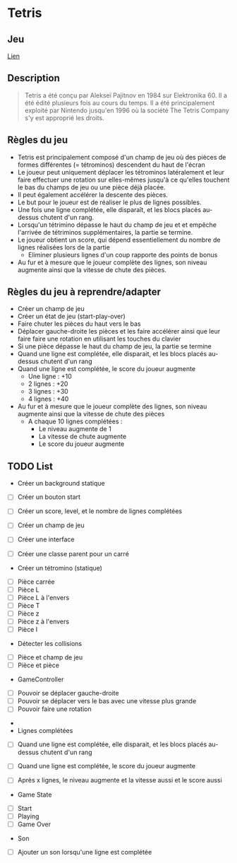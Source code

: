 # Tetris

## Jeu

[Lien](https://hepl-mmi-2021-2022.github.io/projet-mmi-juin-emmanuelle-vo/)

## Description

> Tetris a été conçu par Alekseï Pajitnov en 1984 sur Elektronika 60.
Il a été édité plusieurs fois au cours du temps.
Il a été principalement exploité par Nintendo jusqu'en 1996 où la société The Tetris Company s'y est approprié les droits.

## Règles du jeu

- Tetris est principalement composé d'un champ de jeu où des pièces de formes différentes (= tétrominos) descendent du haut de l'écran
- Le joueur peut uniquement déplacer les tétrominos latéralement et leur faire effectuer une rotation sur elles-mêmes jusqu'à ce qu'elles touchent le bas du champs de jeu ou une pièce déjà placée.
- Il peut également accélérer la descente des pièces.
- Le but pour le joueur est de réaliser le plus de lignes possibles.
- Une fois une ligne complétée, elle disparaît, et les blocs placés au-dessus chutent d'un rang.
- Lorsqu'un tétrimino dépasse le haut du champ de jeu et et empêche l'arrivée de tétriminos supplémentaires, la partie se termine.
- Le joueur obtient un score, qui dépend essentiellement du nombre de lignes réalisées lors de la partie
  - Eliminer plusieurs lignes d'un coup rapporte des points de bonus
- Au fur et à mesure que le joueur complète des lignes, son niveau augmente ainsi que la vitesse de chute des pièces.

## Règles du jeu à reprendre/adapter

- Créer un champ de jeu
- Créer un état de jeu (start-play-over)
- Faire chuter les pièces du haut vers le bas
- Déplacer gauche-droite les pièces et les faire accélérer ainsi que leur faire faire une rotation en utilisant les touches du clavier
- Si une pièce dépasse le haut du champ de jeu, la partie se termine
- Quand une ligne est complétée, elle disparait, et les blocs placés au-dessus chutent d'un rang
- Quand une ligne est complétée, le score du joueur augmente
    - Une ligne : +10
    - 2 lignes : +20
    - 3 lignes : +30
    - 4 lignes : +40
- Au fur et à mesure que le joueur complète des lignes, son niveau augmente ainsi que la vitesse de chute des pièces
  - A chaque 10 lignes complétées :
    - Le niveau augmente de 1
    - La vitesse de chute augmente
    - Le score du joueur augmente

## TODO List

- Créer un background statique
- [ ] Créer un bouton start
- [ ] Créer un score, level, et le nombre de lignes complétées
- [ ] Créer un champ de jeu

- [ ] Créer une interface 
- [ ] Créer une classe parent pour un carré

- Créer un tétromino (statique)
- [ ] Pièce carrée
- [ ] Pièce L
- [ ] Pièce L à l'envers
- [ ] Pièce T
- [ ] Pièce z
- [ ] Pièce z à l'envers
- [ ] Pièce I

- Détecter les collisions
- [ ] Pièce et champ de jeu
- [ ] Pièce et pièce

- GameController
- [ ] Pouvoir se déplacer gauche-droite
- [ ] Pouvoir se déplacer vers le bas avec une vitesse plus grande
- [ ] Pouvoir faire une rotation
- 
- Lignes complétées
- [ ] Quand une ligne est complétée, elle disparait, et les blocs placés au-dessus chutent d'un rang
- [ ] Quand une ligne est complétée, le score du joueur augmente
- [ ] Après x lignes, le niveau augmente et la vitesse aussi et le score aussi


- Game State
- [ ] Start
- [ ] Playing
- [ ] Game Over

- Son
- [ ] Ajouter un son lorsqu'une ligne est complétée